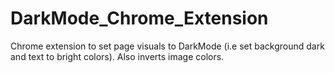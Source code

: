 # DarkMode_Chrome_Extension
Chrome extension to set page visuals to DarkMode (i.e set background dark and text to bright colors). Also inverts image colors.
